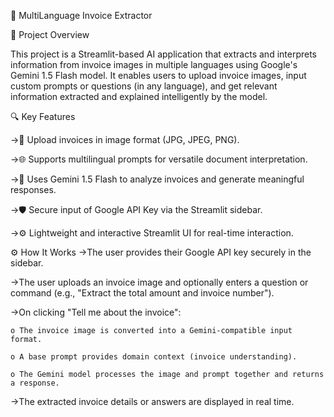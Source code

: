 🧾 MultiLanguage Invoice Extractor

📘 Project Overview

This project is a Streamlit-based AI application that extracts and interprets information from invoice images in multiple languages using Google's Gemini 1.5 Flash model. It enables users to upload invoice images, input custom prompts or questions (in any language), and get relevant information extracted and explained intelligently by the model.

🔍 Key Features

->📸 Upload invoices in image format (JPG, JPEG, PNG).

->🌐 Supports multilingual prompts for versatile document interpretation.

->🧠 Uses Gemini 1.5 Flash to analyze invoices and generate meaningful responses.

->🛡️ Secure input of Google API Key via the Streamlit sidebar.

->⚙️ Lightweight and interactive Streamlit UI for real-time interaction.

⚙️ How It Works
->The user provides their Google API key securely in the sidebar.

->The user uploads an invoice image and optionally enters a question or command (e.g., "Extract the total amount and invoice number").

->On clicking "Tell me about the invoice":

    o The invoice image is converted into a Gemini-compatible input format.

    o A base prompt provides domain context (invoice understanding).

    o The Gemini model processes the image and prompt together and returns a response.

->The extracted invoice details or answers are displayed in real time.

